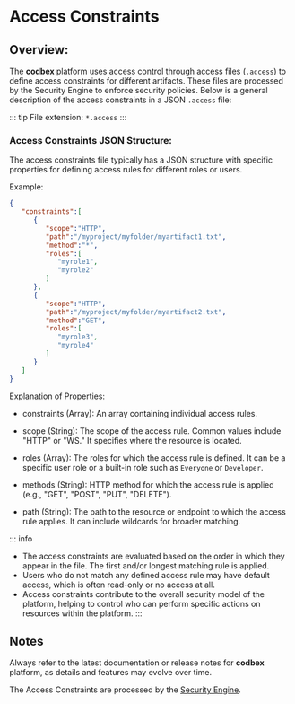 # Access Constraints

## Overview:

The __codbex__ platform uses access control through access files (`.access`) to define access constraints for different artifacts. These files are processed by the Security Engine to enforce security policies. Below is a general description of the access constraints in a JSON `.access` file:

::: tip
File extension: `*.access`
:::

### Access Constraints JSON Structure:

The access constraints file typically has a JSON structure with specific properties for defining access rules for different roles or users.

Example:

```json
{
   "constraints":[
      {
         "scope":"HTTP",
         "path":"/myproject/myfolder/myartifact1.txt",
         "method":"*",
         "roles":[
            "myrole1",
            "myrole2"
         ]
      },
      {
         "scope":"HTTP",
         "path":"/myproject/myfolder/myartifact2.txt",
         "method":"GET",
         "roles":[
            "myrole3",
            "myrole4"
         ]
      }
   ]
}
```

Explanation of Properties:

* constraints (Array): An array containing individual access rules.

* scope (String): The scope of the access rule. Common values include "HTTP" or "WS." It specifies where the resource is located.

* roles (Array): The roles for which the access rule is defined. It can be a specific user role or a built-in role such as `Everyone` or `Developer`.

* methods (String): HTTP method for which the access rule is applied (e.g., "GET", "POST", "PUT", "DELETE").

* path (String): The path to the resource or endpoint to which the access rule applies. It can include wildcards for broader matching.

::: info
* The access constraints are evaluated based on the order in which they appear in the file. The first and/or longest matching rule is applied.
* Users who do not match any defined access rule may have default access, which is often read-only or no access at all.
* Access constraints contribute to the overall security model of the platform, helping to control who can perform specific actions on resources within the platform.
:::

## Notes

Always refer to the latest documentation or release notes for __codbex__ platform, as details and features may evolve over time.

The Access Constraints are processed by the [Security Engine](../engines/security.md).
